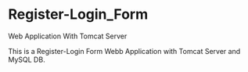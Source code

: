 # Register-Login_Form

Web Application With Tomcat Server

This is a Register-Login Form Webb Application with Tomcat Server and MySQL DB.

